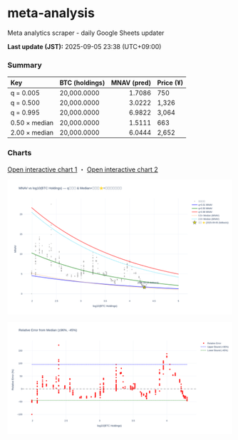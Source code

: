 # meta-analysis
Meta analytics scraper - daily Google Sheets updater

<!--REPORT:START-->
**Last update (JST):** 2025-09-05 23:38 (UTC+09:00)

### Summary
| Key           | BTC (holdings)   |   MNAV (pred) | Price (¥)   |
|:--------------|:-----------------|--------------:|:------------|
| q = 0.005     | 20,000.0000      |        1.7086 | 750         |
| q = 0.500     | 20,000.0000      |        3.0222 | 1,326       |
| q = 0.995     | 20,000.0000      |        6.9822 | 3,064       |
| 0.50 × median | 20,000.0000      |        1.5111 | 663         |
| 2.00 × median | 20,000.0000      |        6.0444 | 2,652       |

### Charts
[Open interactive chart 1](https://tkzm240.github.io/meta-analysis/fig1.html) ・ [Open interactive chart 2](https://tkzm240.github.io/meta-analysis/fig2.html)

![fig1](assets/fig1.png)

![fig2](assets/fig2.png)
<!--REPORT:END-->
